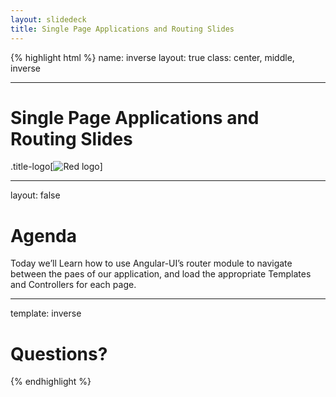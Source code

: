 ```yaml
---
layout: slidedeck
title: Single Page Applications and Routing Slides
---
```


{% highlight html %}
name: inverse
layout: true
class: center, middle, inverse

---

# Single Page Applications and Routing Slides

.title-logo[![Red logo](/public/img/red-logo-white.svg)]

---
layout: false

# Agenda

Today we’ll Learn how to use Angular-UI’s router module to navigate between the paes of our application, and load the appropriate Templates and Controllers for each page.

---

template: inverse

# Questions?

{% endhighlight %}
